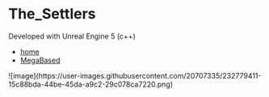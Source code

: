 # The_Settlers

Developed with Unreal Engine 5 (c++)

<link rel="stylesheet" href="Main.Style">
<nav class="myNav">
<ul>
  <li><a href="https://github.com/Aruuni/CATAN/edit/main/README.md">home</a></li>
  <li><a href="https://www.freecodecamp.org/news/how-to-build-a-navigation-bar/#:~:text=The%20easiest%20way%20to%20create,are%20horizontally%20arranged%20and%20styled.">MegaBased</a></li>
  
</ul>
</nav>
![image](https://user-images.githubusercontent.com/20707335/232779411-15c88bda-44be-45da-a9c2-29c078ca7220.png)

